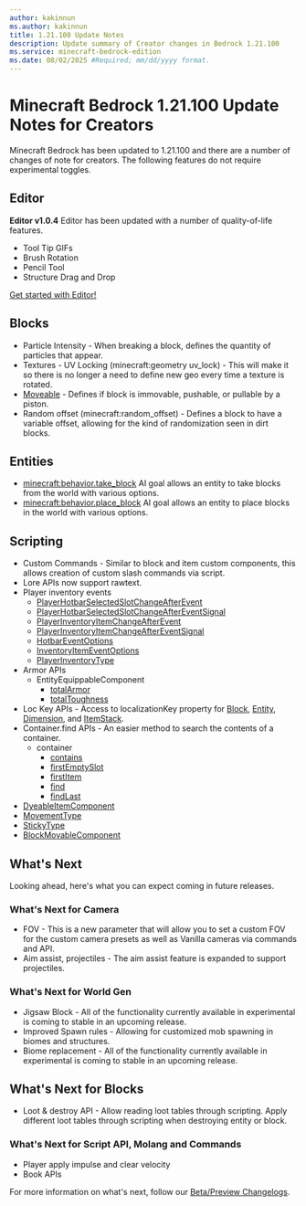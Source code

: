 ```yaml
---
author: kakinnun
ms.author: kakinnun
title: 1.21.100 Update Notes
description: Update summary of Creator changes in Bedrock 1.21.100
ms.service: minecraft-bedrock-edition
ms.date: 08/02/2025 #Required; mm/dd/yyyy format.
---
```


# Minecraft Bedrock 1.21.100 Update Notes for Creators

Minecraft Bedrock has been updated to 1.21.100 and there are a number of changes of note for creators. The following features do not require experimental toggles.

## Editor

**Editor v1.0.4**
Editor has been updated with a number of quality-of-life features.

- Tool Tip GIFs
- Brush Rotation
- Pencil Tool
- Structure Drag and Drop

[Get started with Editor!](./BedrockEditor/EditorInstallation.md)

## Blocks
- Particle Intensity - When breaking a block, defines the quantity of particles that appear.
- Textures - UV Locking (minecraft:geometry uv_lock) - This will make it so there is no longer a need to define new geo every time a texture is rotated.
- [Moveable](../Reference/Content/BlockReference/Examples/BlockComponents/minecraftBlock_movable.md) - Defines if block is immovable, pushable, or pullable by a piston.
- Random offset (minecraft:random_offset) - Defines a block to have a variable offset, allowing for the kind of randomization seen in dirt blocks.

## Entities
- [minecraft:behavior.take_block](../Reference/Content/EntityReference/Examples/EntityGoals/minecraftBehavior_take_block.md) AI goal allows an entity to take blocks from the world with various options.
- [minecraft:behavior.place_block](../Reference/Content/EntityReference/Examples/EntityGoals/minecraftBehavior_place_block.md) AI goal allows an entity to place blocks in the world with various options.
 
## Scripting
- Custom Commands - Similar to block and item custom components, this allows creation of custom slash commands via script.
- Lore APIs now support rawtext.
- Player inventory events
    - [PlayerHotbarSelectedSlotChangeAfterEvent](../ScriptAPI/minecraft/server/PlayerHotbarSelectedSlotChangeAfterEvent.md)
    - [PlayerHotbarSelectedSlotChangeAfterEventSignal](../ScriptAPI/minecraft/server/PlayerHotbarSelectedSlotChangeAfterEventSignal.md)
    - [PlayerInventoryItemChangeAfterEvent](../ScriptAPI/minecraft/server/PlayerInventoryItemChangeAfterEvent.md)
    - [PlayerInventoryItemChangeAfterEventSignal](../ScriptAPI/minecraft/server/PlayerInventoryItemChangeAfterEventSignal.md)
    - [HotbarEventOptions](../ScriptAPI/minecraft/server/HotbarEventOptions.md)
    - [InventoryItemEventOptions](../ScriptAPI/minecraft/server/InventoryItemEventOptions.md)
    - [PlayerInventoryType](../ScriptAPI/minecraft/server/PlayerInventoryType.md)
- Armor APIs
    - EntityEquippableComponent
        - [totalArmor](../ScriptAPI/minecraft/server/EntityEquippableComponent.md#totalarmor)
        - [totalToughness](../ScriptAPI/minecraft/server/EntityEquippableComponent.md#totaltoughness)
- Loc Key APIs - Access to localizationKey property for [Block](../ScriptAPI/minecraft/server/Block.md#localizationkey), [Entity](../ScriptAPI/minecraft/server/Entity.md#localizationkey), [Dimension](../ScriptAPI/minecraft/server/Dimension.md#localizationkey), and [ItemStack](../ScriptAPI/minecraft/server/ItemStack.md#localizationkey).
- Container.find APIs - An easier method to search the contents of a container.
    - container
        - [contains](../ScriptAPI/minecraft/server/Container.md#contains)
        - [firstEmptySlot](../ScriptAPI/minecraft/server/Container.md#firstemptyslot)
        - [firstItem](../ScriptAPI/minecraft/server/Container.md#firstitem)
        - [find](../ScriptAPI/minecraft/server/Container.md#find)
        - [findLast](../ScriptAPI/minecraft/server/Container.md#findlast)
- [DyeableItemComponent](../ScriptAPI/minecraft/server/ItemDyeableComponent.md)
- [MovementType](../ScriptAPI/minecraft/server/MovementType.md)
- [StickyType](../ScriptAPI/minecraft/server/StickyType.md)
- [BlockMovableComponent](../ScriptAPI/minecraft/server/BlockMovableComponent.md)

## What's Next

Looking ahead, here's what you can expect coming in future releases.

### What's Next for Camera
- FOV - This is a new parameter that will allow you to set a custom FOV for the custom camera presets as well as Vanilla cameras via commands and API.
- Aim assist, projectiles - The aim assist feature is expanded to support projectiles.

### What's Next for World Gen

- Jigsaw Block - All of the functionality currently available in experimental is coming to stable in an upcoming release.
- Improved Spawn rules - Allowing for customized mob spawning in biomes and structures.
- Biome replacement - All of the functionality currently available in experimental is coming to stable in an upcoming release.

## What's Next for Blocks
- Loot & destroy API - Allow reading loot tables through scripting. Apply different loot tables through scripting when destroying entity or block.

### What's Next for Script API, Molang and Commands
- Player apply impulse and clear velocity
- Book APIs

For more information on what's next, follow our [Beta/Preview Changelogs](https://feedback.minecraft.net/hc/sections/360001185332).

